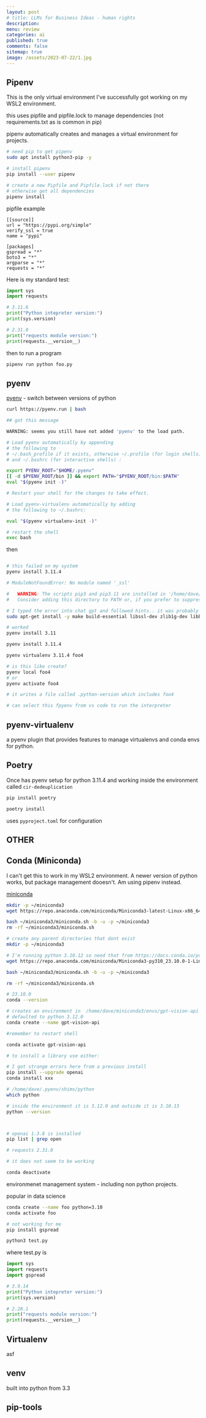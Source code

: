 ```yaml
---
layout: post
# title: LLMs for Business Ideas - human rights
description: 
menu: review
categories: ai 
published: true 
comments: false     
sitemap: true
image: /assets/2023-07-22/1.jpg
---
```


<!-- [![alt text](/assets/2023-10-10/3.jpg "email"){:width="600px"}](/assets/2023-10-10/3.jpg) -->


## Pipenv

This is the only virtual environment I've successfully got working on my WSL2 environment.

this uses pipfile and pipfile.lock to manage dependencies (not requirements.txt as is common in pip)

pipenv automatically creates and manages a virtual environment for projects.

```bash
# need pip to get pipenv 
sudo apt install python3-pip -y

# install pipenv
pip install --user pipenv

# create a new Pipfile and Pipfile.lock if not there
# otherwise get all dependencies
pipenv install
```

pipfile example

```pip
[[source]]
url = "https://pypi.org/simple"
verify_ssl = true
name = "pypi"

[packages]
gspread = "*"
boto3 = "*"
argparse = "*"
requests = "*"
```

Here is my standard test:

```py
import sys
import requests

# 3.11.6
print("Python intepreter version:")
print(sys.version)

# 2.31.0
print("requests module version:")
print(requests.__version__)
```

then to run a program

```bash
pipenv run python foo.py
```

## pyenv

[pyenv](https://github.com/pyenv/pyenv) - switch between versions of python

```bash
curl https://pyenv.run | bash

## got this message

WARNING: seems you still have not added 'pyenv' to the load path.

# Load pyenv automatically by appending
# the following to
# ~/.bash_profile if it exists, otherwise ~/.profile (for login shells)
# and ~/.bashrc (for interactive shells) :

export PYENV_ROOT="$HOME/.pyenv"
[[ -d $PYENV_ROOT/bin ]] && export PATH="$PYENV_ROOT/bin:$PATH"
eval "$(pyenv init -)"

# Restart your shell for the changes to take effect.

# Load pyenv-virtualenv automatically by adding
# the following to ~/.bashrc:

eval "$(pyenv virtualenv-init -)"

# restart the shell
exec bash
```

then

```bash

# this failed on my system
pyenv install 3.11.4

# ModuleNotFoundError: No module named '_ssl'

#   WARNING: The scripts pip3 and pip3.11 are installed in '/home/dave/.pyenv/versions/3.11.4/bin' which is not on PATH.
#   Consider adding this directory to PATH or, if you prefer to suppress this warning, use --no-warn-script-location.

# I typed the error into chat gpt and followed hints.. it was probably this that got it working
sudo apt-get install -y make build-essential libssl-dev zlib1g-dev libbz2-dev libreadline-dev libsqlite3-dev wget curl llvm libncurses5-dev libncursesw5-dev xz-utils tk-dev libffi-dev liblzma-dev git

# worked
pyenv install 3.11

pyenv install 3.11.4

pyenv virtualenv 3.11.4 foo4

# is this like create?
pyenv local foo4
# or
pyenv activate foo4

# it writes a file called .python-version which includes foo4

# can select this fpyenv from vs code to run the interpreter
```

## pyenv-virtualenv

a pyenv plugin that provides features to manage virtualenvs and conda envs for python.


## Poetry

Once has pyenv setup for python 3.11.4 and working inside the environment called `cir-dedeuplication`

```bash
pip install poetry

poetry install
```
uses `pyproject.toml` for configuration


## OTHER

## Conda (Miniconda)

I can't get this to work in my WSL2 environment. A newer version of python works, but package management dooesn't. Am using pipenv instead.

[miniconda](https://docs.conda.io/projects/miniconda/en/latest/)


```bash
mkdir -p ~/miniconda3
wget https://repo.anaconda.com/miniconda/Miniconda3-latest-Linux-x86_64.sh -O ~/miniconda3/miniconda.sh

bash ~/miniconda3/miniconda.sh -b -u -p ~/miniconda3
rm -rf ~/miniconda3/miniconda.sh

# create any parent directories that dont exist
mkdir -p ~/miniconda3

# I'm running python 3.10.12 so need that from https://docs.conda.io/projects/miniconda/en/latest/miniconda-other-installer-links.html
wget https://repo.anaconda.com/miniconda/Miniconda3-py310_23.10.0-1-Linux-x86_64.sh -O ~/miniconda3/miniconda.sh

bash ~/miniconda3/miniconda.sh -b -u -p ~/miniconda3

rm -rf ~/miniconda3/miniconda.sh

# 23.10.0
conda --version

# creates an environment in  /home/dave/miniconda3/envs/gpt-vision-api
# defaulted to python 3.12.0
conda create --name gpt-vision-api

#remember to restart shell

conda activate gpt-vision-api

# to install a library use either:

# I got strange errors here from a previous install
pip install --upgrade openai
conda install xxx

# /home/dave/.pyenv/shims/python
which python

# inside the environment it is 3.12.0 and outside it is 3.10.13
python --version



# openai 1.3.8 is installed
pip list | grep open

# requests 2.31.0

# it does not seem to be working

conda deactivate

```

environmenet management system - including non python projects.

popular in data science

```bash
conda create --name foo python=3.10
conda activate foo

# not working for me
pip install gspread

python3 test.py
```

where test.py is

```py
import sys
import requests
import gspread

# 3.9.14
print("Python intepreter version:")
print(sys.version)

# 2.28.1
print("requests module version:")
print(requests.__version__)
```


## Virtualenv

asf

## venv

built into python from 3.3

## pip-tools


